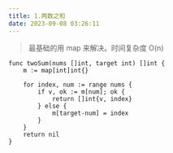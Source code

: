 ```yaml
---
title: 1.两数之和
date: 2023-09-08 03:26:11
---
```



> 最基础的用 map 来解决。时间复杂度 O(n)

```shell
func twoSum(nums []int, target int) []int {
	m := map[int]int{}

	for index, num := range nums {
		if v, ok := m[num]; ok {
			return []int{v, index}
		} else {
			m[target-num] = index
		}
	}
	return nil
}
```